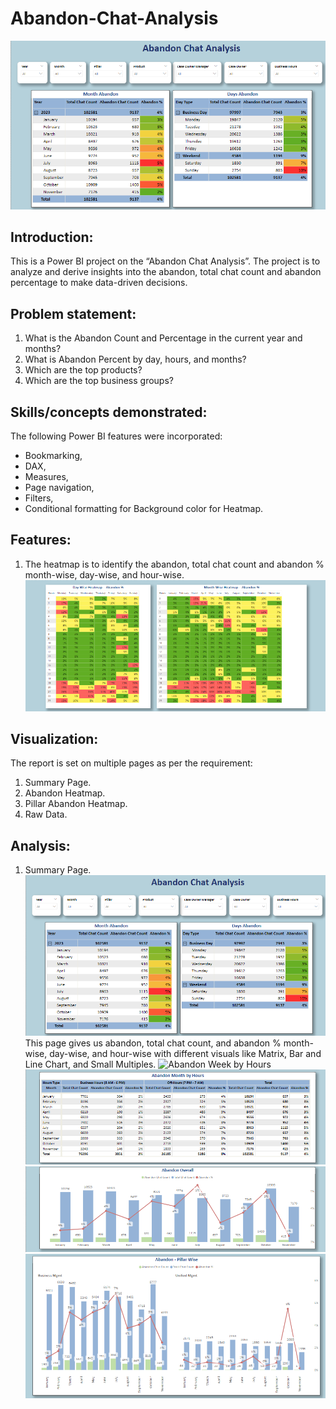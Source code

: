 # Abandon-Chat-Analysis
![Intro Image](https://github.com/saud968/Abandon-Chat-Analysis/blob/main/Intro%20Page.png)

## Introduction:
This is a Power BI project on the “Abandon Chat Analysis”. The
project is to analyze and derive insights into the abandon, total chat count and abandon percentage to make data-driven decisions.

## Problem statement:
1. What is the Abandon Count and Percentage in the current year and months?
2. What is Abandon Percent by day, hours, and months?
3. Which are the top products?
4. Which are the top business groups?

## Skills/concepts demonstrated:
The following Power BI features were incorporated:
-	Bookmarking, 
-	DAX, 
-	Measures, 
-	Page navigation, 
-	Filters, 
-	Conditional formatting for Background color for Heatmap.

## Features:
1. The heatmap is to identify the abandon, total chat count and abandon % month-wise, day-wise, and hour-wise.
   ![Heatmap](https://github.com/saud968/Abandon-Chat-Analysis/blob/main/Heatmap%20Abandon%20%25.png)


## Visualization:
The report is set on multiple pages as per the requirement:
1.	Summary Page.
2.	Abandon Heatmap. 
3.	Pillar Abandon Heatmap.
4.	Raw Data.

## Analysis:

1. Summary Page.
![Summary Page](https://github.com/saud968/Abandon-Chat-Analysis/blob/main/Intro%20Page.png)
This page gives us abandon, total chat count, and abandon % month-wise, day-wise, and hour-wise with different visuals like Matrix, Bar and Line Chart, and Small Multiples. 
![Abandon Week by Hours]([https://github.com/saud968/Abandon-Chat-Analysis/blob/main/Intro%20Page.png](https://github.com/saud968/Abandon-Chat-Analysis/blob/main/Abandon%20by%20Week.png))
![Abandon Month by Hours](https://github.com/saud968/Abandon-Chat-Analysis/blob/main/Abandon%20by%20months%20by%20hours.png)
![Abandon Bar and Line Chart](https://github.com/saud968/Abandon-Chat-Analysis/blob/main/Abandon%20Overall%20Bar%20and%20Line%20Chart.png)
![Abandon Small Multiples](https://github.com/saud968/Abandon-Chat-Analysis/blob/main/Abandon%20Overall%20Bar%20and%20Line%20Chart%20(Small%20Multiples).png)



